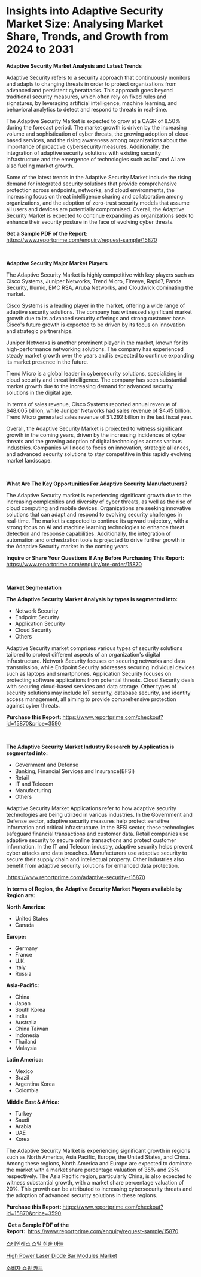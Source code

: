 <p><h1>Insights into Adaptive Security Market Size: Analysing Market Share, Trends, and Growth from 2024 to 2031</h1></p><p><strong>Adaptive Security Market Analysis and Latest Trends</strong></p>
<p><p>Adaptive Security refers to a security approach that continuously monitors and adapts to changing threats in order to protect organizations from advanced and persistent cyberattacks. This approach goes beyond traditional security measures, which often rely on fixed rules and signatures, by leveraging artificial intelligence, machine learning, and behavioral analytics to detect and respond to threats in real-time.</p><p>The Adaptive Security Market is expected to grow at a CAGR of 8.50% during the forecast period. The market growth is driven by the increasing volume and sophistication of cyber threats, the growing adoption of cloud-based services, and the rising awareness among organizations about the importance of proactive cybersecurity measures. Additionally, the integration of adaptive security solutions with existing security infrastructure and the emergence of technologies such as IoT and AI are also fueling market growth.</p><p>Some of the latest trends in the Adaptive Security Market include the rising demand for integrated security solutions that provide comprehensive protection across endpoints, networks, and cloud environments, the increasing focus on threat intelligence sharing and collaboration among organizations, and the adoption of zero-trust security models that assume all users and devices are potentially compromised. Overall, the Adaptive Security Market is expected to continue expanding as organizations seek to enhance their security posture in the face of evolving cyber threats.</p></p>
<p><strong>Get a Sample PDF of the Report:&nbsp;</strong> <a href="https://www.reportprime.com/enquiry/request-sample/15870">https://www.reportprime.com/enquiry/request-sample/15870</a></p>
<p>&nbsp;</p>
<p><strong>Adaptive Security Major Market Players</strong></p>
<p><p>The Adaptive Security Market is highly competitive with key players such as Cisco Systems, Juniper Networks, Trend Micro, Fireeye, Rapid7, Panda Security, Illumio, EMC RSA, Aruba Networks, and Cloudwick dominating the market.</p><p>Cisco Systems is a leading player in the market, offering a wide range of adaptive security solutions. The company has witnessed significant market growth due to its advanced security offerings and strong customer base. Cisco's future growth is expected to be driven by its focus on innovation and strategic partnerships.</p><p>Juniper Networks is another prominent player in the market, known for its high-performance networking solutions. The company has experienced steady market growth over the years and is expected to continue expanding its market presence in the future.</p><p>Trend Micro is a global leader in cybersecurity solutions, specializing in cloud security and threat intelligence. The company has seen substantial market growth due to the increasing demand for advanced security solutions in the digital age.</p><p>In terms of sales revenue, Cisco Systems reported annual revenue of $48.005 billion, while Juniper Networks had sales revenue of $4.45 billion. Trend Micro generated sales revenue of $1.292 billion in the last fiscal year.</p><p>Overall, the Adaptive Security Market is projected to witness significant growth in the coming years, driven by the increasing incidences of cyber threats and the growing adoption of digital technologies across various industries. Companies will need to focus on innovation, strategic alliances, and advanced security solutions to stay competitive in this rapidly evolving market landscape.</p></p>
<p>&nbsp;</p>
<p><strong>What Are The Key Opportunities For Adaptive Security Manufacturers?</strong></p>
<p><p>The Adaptive Security market is experiencing significant growth due to the increasing complexities and diversity of cyber threats, as well as the rise of cloud computing and mobile devices. Organizations are seeking innovative solutions that can adapt and respond to evolving security challenges in real-time. The market is expected to continue its upward trajectory, with a strong focus on AI and machine learning technologies to enhance threat detection and response capabilities. Additionally, the integration of automation and orchestration tools is projected to drive further growth in the Adaptive Security market in the coming years.</p></p>
<p><strong>Inquire or Share Your Questions If Any Before Purchasing This Report:</strong> <a href="https://www.reportprime.com/enquiry/pre-order/15870">https://www.reportprime.com/enquiry/pre-order/15870</a></p>
<p>&nbsp;</p>
<p><strong>Market Segmentation</strong></p>
<p><strong>The Adaptive Security Market Analysis by types is segmented into:</strong></p>
<p><ul><li>Network Security</li><li>Endpoint Security</li><li>Application Security</li><li>Cloud Security</li><li>Others</li></ul></p>
<p><p>Adaptive Security market comprises various types of security solutions tailored to protect different aspects of an organization's digital infrastructure. Network Security focuses on securing networks and data transmission, while Endpoint Security addresses securing individual devices such as laptops and smartphones. Application Security focuses on protecting software applications from potential threats. Cloud Security deals with securing cloud-based services and data storage. Other types of security solutions may include IoT security, database security, and identity access management, all aiming to provide comprehensive protection against cyber threats.</p></p>
<p><strong>Purchase this Report:&nbsp;</strong><a href="https://www.reportprime.com/checkout?id=15870&price=3590">https://www.reportprime.com/checkout?id=15870&price=3590</a></p>
<p>&nbsp;</p>
<p><strong>The Adaptive Security Market Industry Research by Application is segmented into:</strong></p>
<p><ul><li>Government and Defense</li><li>Banking, Financial Services and Insurance(BFSI)</li><li>Retail</li><li>IT and Telecom</li><li>Manufacturing</li><li>Others</li></ul></p>
<p><p>Adaptive Security Market Applications refer to how adaptive security technologies are being utilized in various industries. In the Government and Defense sector, adaptive security measures help protect sensitive information and critical infrastructure. In the BFSI sector, these technologies safeguard financial transactions and customer data. Retail companies use adaptive security to secure online transactions and protect customer information. In the IT and Telecom industry, adaptive security helps prevent cyber attacks and data breaches. Manufacturers use adaptive security to secure their supply chain and intellectual property. Other industries also benefit from adaptive security solutions for enhanced data protection.</p></p>
<p><a href="https://www.reportprime.com/adaptive-security-r15870">&nbsp;https://www.reportprime.com/adaptive-security-r15870</a></p>
<p><strong>In terms of Region, the Adaptive Security Market Players available by Region are:</strong></p>
<p>
    <p> <strong> North America: </strong>
        <ul>
            <li>United States</li>
            <li>Canada</li>
        </ul>
        </p> 
    <p> <strong> Europe: </strong>
        <ul>
            <li>Germany</li>
            <li>France</li>
            <li>U.K.</li>
            <li>Italy</li>
            <li>Russia</li>
        </ul>
        </p> 
    <p> <strong> Asia-Pacific: </strong>
        <ul>
            <li>China</li>
            <li>Japan</li>
            <li>South Korea</li>
            <li>India</li>
            <li>Australia</li>
            <li>China Taiwan</li>
            <li>Indonesia</li>
            <li>Thailand</li>
            <li>Malaysia</li>
        </ul>
        </p> 
    <p> <strong> Latin America: </strong>
        <ul>
            <li>Mexico</li>
            <li>Brazil</li>
            <li>Argentina Korea</li>
            <li>Colombia</li>
        </ul>
        </p> 
    <p> <strong> Middle East & Africa: </strong>
        <ul>
            <li>Turkey</li>
            <li>Saudi</li>
            <li>Arabia</li>
            <li>UAE</li>
            <li>Korea</li>
        </ul>
    </p>
    </p>
<p><p>The Adaptive Security Market is experiencing significant growth in regions such as North America, Asia Pacific, Europe, the United States, and China. Among these regions, North America and Europe are expected to dominate the market with a market share percentage valuation of 35% and 25% respectively. The Asia Pacific region, particularly China, is also expected to witness substantial growth, with a market share percentage valuation of 20%. This growth can be attributed to increasing cybersecurity threats and the adoption of advanced security solutions in these regions.</p></p>
<p><strong>Purchase this Report: </strong><a href="https://www.reportprime.com/checkout?id=15870&price=3590">https://www.reportprime.com/checkout?id=15870&price=3590</a></p>
<p>&nbsp;<strong>Get a Sample PDF of the Report:&nbsp;&nbsp;</strong><a href="https://www.reportprime.com/enquiry/request-sample/15870">https://www.reportprime.com/enquiry/request-sample/15870</a></p>
<p><strong></strong></p>
<p><p><a href="https://medium.com/@londonacobson5656/%EC%8A%A4%ED%85%8C%EC%9D%B8%EB%A6%AC%EC%8A%A4-%EC%8A%A4%ED%8B%B8-%EC%B9%A8%EC%9A%94%EC%B9%A8-%EC%8B%9C%EC%9E%A5-%EB%B6%84%EC%84%9D-%EA%B7%B8%EC%9D%98-cagr-%EC%8B%9C%EC%9E%A5-%EC%84%B8%EB%B6%84%ED%99%94-%EB%B0%8F-%EA%B8%80%EB%A1%9C%EB%B2%8C-%EC%82%B0%EC%97%85-%EA%B0%9C%EC%9A%94-3b1b55724e54">스테인레스 스틸 침술 바늘</a></p><p><a href="https://noble-drawer-34c.notion.site/High-Power-Laser-Diode-Bar-Modules-Market-Size-Market-Outlook-and-Market-Forecast-2024-to-2031-1bb58c2271244d22a7475f51ebfedd15">High Power Laser Diode Bar Modules Market</a></p><p><a href="https://medium.com/@jaleelweissnat2022/%EC%86%8C%EB%B9%84%EC%9E%90-%EC%87%BC%ED%95%91-%EC%B9%B4%ED%8A%B8-%EC%8B%9C%EC%9E%A5-%EB%B6%84%EC%84%9D-%EA%B8%80%EB%A1%9C%EB%B2%8C-%EC%82%B0%EC%97%85-%EC%A0%84%EB%A7%9D-%EB%B0%8F-%EC%98%88%EC%B8%A1-2024-2031-a5151c58bec1">소비자 쇼핑 카트</a></p></p>